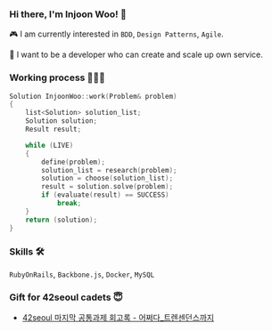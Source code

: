 ### Hi there, I'm Injoon Woo! 👋

🎮 I am currently interested in `BDD`, `Design Patterns`, `Agile`.

🚀 I want to be a developer who can create and scale up own service.

### Working process 👨🏻‍💻

```C++
Solution InjoonWoo::work(Problem& problem)
{
    list<Solution> solution_list;
    Solution solution;
    Result result;

    while (LIVE)
    {
        define(problem);
        solution_list = research(problem);
        solution = choose(solution_list);
        result = solution.solve(problem);
        if (evaluate(result) == SUCCESS)
            break;
    }
    return (solution);
}
```

### Skills 🛠

`RubyOnRails`, `Backbone.js`, `Docker`, `MySQL`

### Gift for 42seoul cadets 😇

- [42seoul 마지막 공통과제 회고록 - 어쩌다\_트렌센던스까지](https://drive.google.com/file/d/1zYaScpcYvCPOyVMukgt9moO7cJXkiwEm/view)

<!--
**humblEgo/humblEgo** is a ✨ _special_ ✨ repository because its `README.md` (this file) appears on your GitHub profile.

Here are some ideas to get you started:

- 🔭 I’m currently working on ...
- 🌱 I’m currently learning ...
- 👯 I’m looking to collaborate on ...
- 🤔 I’m looking for help with ...
- 💬 Ask me about ...
- 📫 How to reach me: ...
- 😄 Pronouns: ...
- ⚡ Fun fact: ...
  -->
